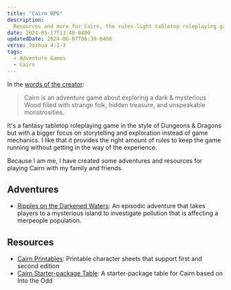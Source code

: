 ```yaml
---
title: "Cairn RPG"
description:
  Resources and more for Cairn, the rules-light tabletop roleplaying game
date: 2024-05-17T13:40-0400
updatedDate: 2024-06-07T06:39-0400
verse: Joshua 4:1-3
tags:
  - Adventure Games
  - Cairn
---
```


In the [words of the creator](https://cairnrpg.com/):

> Cairn is an adventure game about exploring a dark & mysterious Wood filled
> with strange folk, hidden treasure, and unspeakable monstrosities.

It's a fantasy tabletop roleplaying game in the style of Dungeons & Dragons but
with a bigger focus on storytelling and exploration instead of game mechanics. I
like that it provides the right amount of rules to keep the game running without
getting in the way of the experience.

Because I am me, I have created some adventures and resources for playing Cairn
with my family and friends.

## Adventures

- [Ripples on the Darkened Waters](https://docs.google.com/document/d/17MpqTcP8YaJMVOo7bLRsdO5BAC2TtreyuZaKEy8XX_o/edit?usp=sharing):
  An episodic adventure that takes players to a mysterious island to investigate
  pollution that is affecting a merpeople population.

## Resources

- [Cairn Printables](https://docs.google.com/presentation/d/1yXx2k5GN_Qos7VdiwStepIK0O2DB7NvDouYNjaEWTiQ/edit?usp=sharing):
  Printable character sheets that support first and second edition
- [Cairn Starter-package Table](/resources/cairn-starter-package-table): A
  starter-package table for Cairn based on Into the Odd

